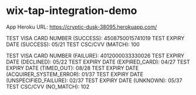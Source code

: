 # wix-tap-integration-demo

App Heroku URL: <https://cryptic-dusk-38095.herokuapp.com/>

TEST VISA CARD NUMBER (SUCCESS): 4508750015741019
TEST EXPIRY DATE (SUCCESS): 05/21
TEST CSC/CVV (MATCH): 100

TEST VISA CARD NUMBER (FAILURE): 4012000033330026
TEST EXPIRY DATE (DECLINED): 05/22
TEST EXPIRY DATE (EXPIRED_CARD): 04/27
TEST EXPIRY DATE (TIMED_OUT): 08/28
TEST EXPIRY DATE (ACQUIRER_SYSTEM_ERROR): 01/37
TEST EXPIRY DATE (UNSPECIFIED_FAILURE): 02/37
TEST EXPIRY DATE (UNKNOWN): 05/37
TEST CSC/CVV (NO_MATCH): 102
